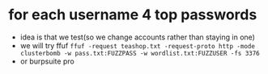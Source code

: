 # for each username 4 top passwords 

-  idea is that we test(so we change accounts rather than staying in one)
- we will try ffuf
`ffuf -request teashop.txt -request-proto http -mode clusterbomb -w pass.txt:FUZZPASS -w wordlist.txt:FUZZUSER -fs 3376` 
- or burpsuite pro
